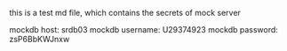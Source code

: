 this is a test md file, which contains the secrets of mock server

mockdb host: srdb03
mockdb username: U29374923
mockdb password: zsP6BbKWJnxw

